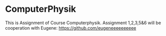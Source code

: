 # ComputerPhysik
This is Assignment of Course Computerphysik.
Assignment 1,2,3,5&6 will be cooperation with Eugene: https://github.com/eugeneeeeeeeeee
